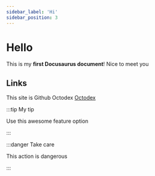 ```yaml
---
sidebar_label: 'Hi'
sidebar_position: 3
---
```


# Hello
This is my **first Docusaurus document**!
Nice to meet you
## Links

This site is Github Octodex [Octodex](https://octodex.github.com/images/mona-the-rivetertocat.png)

:::tip My tip

Use this awesome feature option

:::

:::danger Take care

This action is dangerous

:::